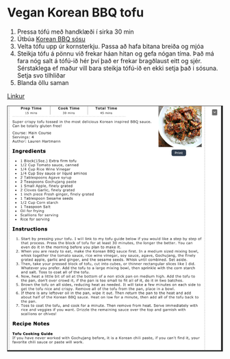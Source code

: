 # Vegan Korean BBQ tofu

1. Pressa tófú með handklæði í sirka 30 min
2. Útbúa [Korean BBQ sósu](bbq_sauce.md)
3. Velta tófu upp úr kornsterkju. Passa að hafa bitana breiða og mjóa
4. Steikja tófu á pönnu við frekar háan hitan og gefa nógan tíma. Það má fara nóg salt á tófú-ið hér því það er frekar bragðlaust eitt og sjér. Sérstaklega ef maður vill bara steikja tófú-ið en ekki setja það i sósuna. Setja svo tilhliðar
5. Blanda öllu saman

[Linkur](https://www.rabbitandwolves.com/vegan-crispy-korean-bbq-tofu/)

 ![BBQ](bbq.png)
